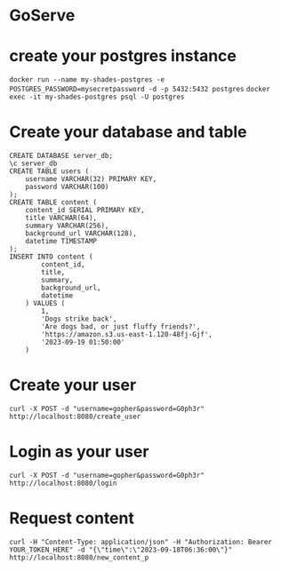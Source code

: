 # GoServe
# create your postgres instance
`docker run --name my-shades-postgres -e POSTGRES_PASSWORD=mysecretpassword -d -p 5432:5432 postgres`
`docker exec -it my-shades-postgres psql -U postgres`

# Create your database and table
```
CREATE DATABASE server_db;
\c server_db
CREATE TABLE users (
    username VARCHAR(32) PRIMARY KEY,
    password VARCHAR(100)
);
CREATE TABLE content ( 
    content_id SERIAL PRIMARY KEY, 
    title VARCHAR(64), 
    summary VARCHAR(256), 
    background_url VARCHAR(128),
    datetime TIMESTAMP
);
INSERT INTO content (
        content_id,
        title,
        summary,
        background_url,
        datetime
    ) VALUES (
        1,
        'Dogs strike back',
        'Are dogs bad, or just fluffy friends?',
        'https://amazon.s3.us-east-1.120-48fj-Gjf',
        '2023-09-19 01:50:00'
    )
```

# Create your user
`curl -X POST -d "username=gopher&password=G0ph3r" http://localhost:8080/create_user`

# Login as your user
`curl -X POST -d "username=gopher&password=G0ph3r" http://localhost:8080/login`

# Request content
`curl -H "Content-Type: application/json" -H "Authorization: Bearer YOUR_TOKEN_HERE" -d "{\"time\":\"2023-09-18T06:36:00\"}" http://localhost:8080/new_content_p`
